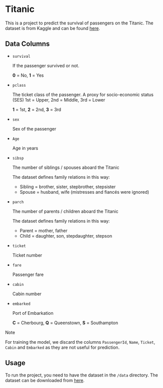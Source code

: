 # Titanic

This is a project to predict the survival of passengers on the Titanic. The dataset is from Kaggle and can be found [here](https://www.kaggle.com/c/titanic/data).

## Data Columns
- `survival`

	If the passenger survived or not.

	**0** = No, **1** = Yes

- `pclass`
	
	The ticket class of the passenger.
	A proxy for socio-economic status (SES) 1st = Upper, 2nd = Middle, 3rd = Lower

	**1** = 1st, **2** = 2nd, **3** = 3rd

- `sex`
	
	Sex of the passenger

- `Age`
	
	Age in years

- `sibsp`
	
	The number of siblings / spouses aboard the Titanic

	The dataset defines family relations in this way:
	- Sibling = brother, sister, stepbrother, stepsister
	- Spouse = husband, wife (mistresses and fiancés were ignored)
	
- `parch`
	
	The number of parents / children aboard the Titanic

	The dataset defines family relations in this way:
	- Parent = mother, father
	- Child = daughter, son, stepdaughter, stepson

- `ticket`
	
	Ticket number

- `fare`
	
	Passenger fare

- `cabin`

	Cabin number

- `embarked`
	
	Port of Embarkation

	**C** = Cherbourg, **Q** = Queenstown, **S** = Southampton

> [!NOTE]
> For training the model, we discard the columns `PassengerId`, `Name`, `Ticket`, `Cabin` and `Embarked` as they are not useful for prediction.

## Usage
To run the project, you need to have the dataset in the `/data` directory. The dataset can be downloaded from [here](https://www.kaggle.com/c/titanic/data).